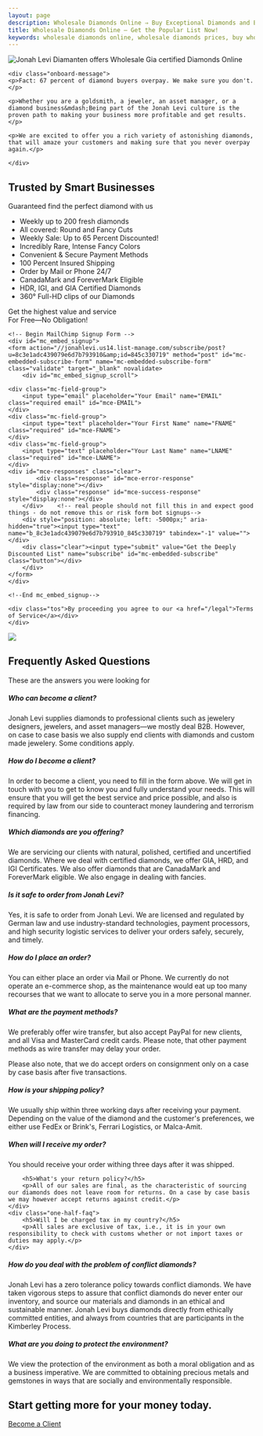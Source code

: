 ```yaml
---
layout: page
description: Wholesale Diamonds Online ⇒ Buy Exceptional Diamonds and Exceptional Prices @ Jonah Levi Diamonds of Germany. B2B and B2C. Inquire NOW!
title: Wholesale Diamonds Online — Get the Popular List Now!
keywords: wholesale diamonds online, wholesale diamonds prices, buy wholesale diamonds, buy wholesale diamonds online
---
```


<section class="story-background cf">
<img title="Wholesale Diamonds Online with Low Buy Prices" alt="Jonah Levi Diamanten offers Wholesale Gia certified Diamonds Online" src="{{ site.baseurl }}assets/images/about-top.jpg">

<div class="story cf">
	

	<div class="onboard-message">
	<p>Fact: 67 percent of diamond buyers overpay. We make sure you don't.</p>

	<p>Whether you are a goldsmith, a jeweler, an asset manager, or a diamond business&mdash;Being part of the Jonah Levi culture is the proven path to making your business more profitable and get results.</p>

	<p>We are excited to offer you a rich variety of astonishing diamonds, that will amaze your customers and making sure that you never overpay again.</p>

	</div>

<div class="cf" id="cta">

<div class="center">
	<h2>Trusted by Smart Businesses</h2>
<div class="sub-head">Guaranteed find the perfect diamond with us</div>
</div>

<div class="one-half first">
	<ul class="benefits">
	<li><span class="icon-ok-circled green"></span> Weekly up to <span class="highlight">200 fresh</span> diamonds</li>
	<li><span class="icon-ok-circled green"></span> All covered: <span class="highlight">Round and Fancy Cuts</span></li>
	<li><span class="icon-ok-circled green"></span> Weekly Sale: Up to <span class="highlight">65 Percent Discounted</span>!</li>
	<li><span class="icon-ok-circled green"></span> Incredibly Rare, <span class="highlight">Intense Fancy</span> Colors</li>
	<li><span class="icon-ok-circled green"></span> <span class="highlight">Convenient &amp; Secure</span> Payment Methods</li>
	<li><span class="icon-ok-circled green"></span> <span class="highlight">100 Percent</span> Insured Shipping</li>
	<li><span class="icon-ok-circled green"></span> Order by Mail or Phone <span class="highlight">24/7</span></li>
	<li><span class="icon-ok-circled green"></span> <span class="highlight">CanadaMark</span> and <span class="highlight">ForeverMark</span> Eligible </li>
	<li><span class="icon-ok-circled green"></span> HDR, IGI, and <span class="highlight">GIA Certified</span> Diamonds</li>
	<li><span class="icon-ok-circled green"></span> <span class="highlight">360° Full-HD clips</span> of our Diamonds</li>
	</ul>
	</div>

<div class="one-half">
	<div class="signup center">
	<p>Get the highest value and service <br> <span class="sub">For Free&mdash;No Obligation!</span></p>

	<!-- Begin MailChimp Signup Form -->
	<div id="mc_embed_signup">
	<form action="//jonahlevi.us14.list-manage.com/subscribe/post?u=8c3e1adc439079e6d7b793910&amp;id=845c330719" method="post" id="mc-embedded-subscribe-form" name="mc-embedded-subscribe-form" class="validate" target="_blank" novalidate>
	    <div id="mc_embed_signup_scroll">
		
	<div class="mc-field-group">
		<input type="email" placeholder="Your Email" name="EMAIL" class="required email" id="mce-EMAIL">
	</div>
	<div class="mc-field-group">
		<input type="text" placeholder="Your First Name" name="FNAME" class="required" id="mce-FNAME">
	</div>
	<div class="mc-field-group">
		<input type="text" placeholder="Your Last Name" name="LNAME" class="required" id="mce-LNAME">
	</div>
	<div id="mce-responses" class="clear">
			<div class="response" id="mce-error-response" style="display:none"></div>
			<div class="response" id="mce-success-response" style="display:none"></div>
		</div>    <!-- real people should not fill this in and expect good things - do not remove this or risk form bot signups-->
	    <div style="position: absolute; left: -5000px;" aria-hidden="true"><input type="text" name="b_8c3e1adc439079e6d7b793910_845c330719" tabindex="-1" value=""></div>
	    <div class="clear"><input type="submit" value="Get the Deeply Discounted List" name="subscribe" id="mc-embedded-subscribe" class="button"></div>
	    </div>
	</form>
	</div>

	<!--End mc_embed_signup-->

	<div class="tos">By proceeding you agree to our <a href="/legal">Terms of Service</a></div>
	</div>

</div>


</div>

</div>
</section>

<div class="partner">
	<div class="partner-list cf">
		<div class="center"><img src="{{ site.baseurl }}assets/images/partners.png"></div>
	</div>
</div>

<section class="story white-bg">
	<div class="center">
	<h2>Frequently Asked Questions</h2>
<div class="sub-head">These are the answers you were looking for</div>
</div>

<div class="row cf">
	<div class="one-half-faq first">
		<h5>Who can become a client?</h5>
		<p>Jonah Levi supplies diamonds to professional clients such as jewelery designers, jewelers, and asset managers&mdash;we mostly deal B2B. However, on case to case basis we also supply end clients with diamonds and custom made jewelery. Some conditions apply.</p>
	</div> 
	<div class="one-half-faq">
		<h5>How do I become a client?</h5>
		<p>In order to become a client, you need to fill in the form above. We will get in touch with you to get to know you and fully understand your needs. This will ensure that you will get the best service and price possible, and also is required by law from our side to counteract money laundering and terrorism financing.</p>
	</div> 
</div>

<div class="row cf">
	<div class="one-half-faq first">
		<h5>Which diamonds are you offering?</h5>
		<p>We are servicing our clients with natural, polished, certified and uncertified diamonds. Where we deal with certified diamonds, we offer GIA, HRD, and IGI Certificates. We also offer diamonds that are CanadaMark and ForeverMark eligible. We also engage in dealing with fancies.</p>
	</div> 
	<div class="one-half-faq">
		<h5>Is it safe to order from Jonah Levi?</h5>
		<p>Yes, it is safe to order from Jonah Levi. We are licensed and regulated by German law and use industry-standard technologies, payment processors, and high security logistic services to deliver your orders safely, securely, and timely.</p>
	</div> 
</div>

<div class="row cf">
	<div class="one-half-faq first">
		<h5>How do I place an order?</h5>
		<p>You can either place an order via Mail or Phone. We currently do not operate an e-commerce shop, as the maintenance would eat up too many recourses that we want to allocate to serve you in a more personal manner.</p>
	</div> 
	<div class="one-half-faq">
		<h5>What are the payment methods?</h5>
		<p>We preferably offer wire transfer, but also accept PayPal for new clients, and all Visa and MasterCard credit cards. Please note, that other payment methods as wire transfer may delay your order.</p>
		<p>Please also note, that we do accept orders on consignment only on a case by case basis after five transactions.</p>
	</div> 
</div>

<div class="row cf">
	<div class="one-half-faq first">
		<h5>How is your shipping policy?</h5>
		<p>We usually ship within three working days after receiving your payment. Depending on the value of the diamond and the customer's preferences, we either use FedEx or Brink's, Ferrari Logistics, or Malca-Amit.</p>
	</div> 
	<div class="one-half-faq">
		<h5>When will I receive my order?</h5>
		<p>You should receive your order withing three days after it was shipped.</p>
	</div> 
</div>

<div class="row cf">
	<div class="one-half-faq first">
		
		<h5>What's your return policy?</h5>
		<p>All of our sales are final, as the characteristic of sourcing our diamonds does not leave room for returns. On a case by case basis we may however accept returns against credit.</p>
	</div> 
	<div class="one-half-faq">
		<h5>Will I be charged tax in my country?</h5>
		<p>All sales are exclusive of tax, i.e., it is in your own responsibility to check with customs whether or not import taxes or duties may apply.</p>
	</div> 
</div>

<div class="row cf">
	<div class="one-half-faq first">
		<h5>How do you deal with the problem of conflict diamonds?</h5>
		<p>Jonah Levi has a zero tolerance policy towards conflict diamonds. We have taken vigorous steps to assure that conflict diamonds do never enter our inventory, and source our materials and diamonds in an ethical and sustainable manner. Jonah Levi buys diamonds directly from ethically committed entities, and always from countries that are participants in the Kimberley Process.</p>
	</div> 
	<div class="one-half-faq">
		<h5>What are you doing to protect the environment?</h5>
		<p>We view the protection of the environment as both a moral obligation and as a business imperative. We are committed to obtaining precious metals and gemstones in ways that are socially and environmentally responsible. </p>
	</div> 
</div>

<div class="cta full-margin">
	<div class="center">
	<h2 class="cta-head">Start getting more for your money today.</h2>
<a class="cta-btn to-cta" href="#">Become a Client</a>
</div>
</div>
</section>
